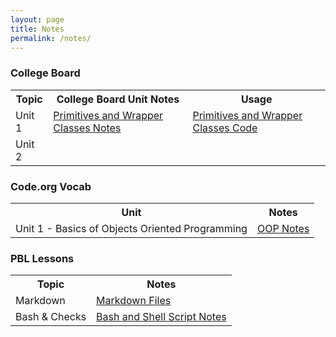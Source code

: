 ```yaml
---
layout: page
title: Notes
permalink: /notes/
---
```



### College Board 

<table>
  <tr>
    <th>Topic</th>
    <th>College Board Unit Notes</th>
    <th>Usage</th>

  </tr>
  <tr>
    <td>Unit 1</td>
      <td><a href="https://aadyadaita.github.io/apcsa_indiv_repo_tri1/markdown/2022/08/22/primitives.html">Primitives and Wrapper Classes Notes</a></td>
      <td><a href="https://aadyadaita.github.io/apcsa_indiv_repo_tri1/2022/08/24/score_calculator.html">Primitives and Wrapper Classes Code</a></td>
   
  </tr>
  <tr>
    <td>Unit 2</td>
    <td> </td>
    <td> </td>

  </tr>
</table>


### Code.org Vocab
<table>
  <tr>
    <th>Unit</th>
    <th>Notes</th>
  </tr>
  <tr>
      <td>Unit 1 - Basics of Objects Oriented Programming </td>
      <td><a href="https://aadyadaita.github.io/apcsa_indiv_repo_tri1/2022/09/03/Unit-1-Code.org-Vocab-(1).html">OOP Notes</a></td>
    
  </tr>

</table>

### PBL Lessons

<table>
  <tr>
    <th>Topic</th>
    <th>Notes</th>
  </tr>
  <tr>
      <td>Markdown </td>
      <td><a href="https://aadyadaita.github.io/apcsa_indiv_repo_tri1/markdown/2022/08/21/Markdown.html">Markdown Files</a></td>
    
  </tr>


  <tr>
    <td>Bash & Checks </td>
    <td><a href="https://aadyadaita.github.io/apcsa_indiv_repo_tri1/2022/08/25/bash_kernel.html">Bash and Shell Script Notes</a></td>
   
  </tr>
</table>